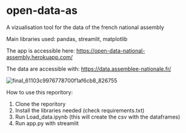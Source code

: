 # open-data-as
A vizualisation tool for the data of the french national assembly

Main libraries used: pandas, streamlit, matplotlib

The app is accessible here: https://open-data-national-assembly.herokuapp.com/

The data are accessible with: https://data.assemblee-nationale.fr/

![final_61103c9976778700f1af6cb8_826755](https://user-images.githubusercontent.com/39080117/128645317-64154ce2-738b-4283-8bc5-cdab444a33a0.gif)


How to use this reporitory:
1. Clone the reporitory
2. Install the libraries needed (check requirements.txt)
3. Run Load_data.ipynb (this will create the csv with the dataframes)
4. Run app.py with streamlit
